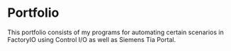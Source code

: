 # Portfolio

This portfolio consists of  my programs for automating certain scenarios in FactoryIO using Control I/O as well as Siemens Tia Portal.
